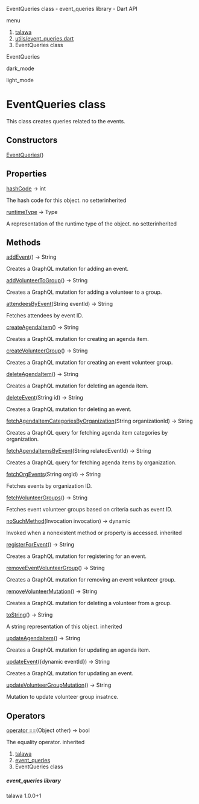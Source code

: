 




EventQueries class - event\_queries library - Dart API







menu

1. [talawa](../index.html)
2. [utils/event\_queries.dart](../utils_event_queries/utils_event_queries-library.html)
3. EventQueries class

EventQueries


dark\_mode

light\_mode




# EventQueries class


This class creates queries related to the events.


## Constructors

[EventQueries](../utils_event_queries/EventQueries/EventQueries.html)()




## Properties

[hashCode](../utils_event_queries/EventQueries/hashCode.html)
→ int

The hash code for this object.
no setterinherited

[runtimeType](../utils_event_queries/EventQueries/runtimeType.html)
→ Type

A representation of the runtime type of the object.
no setterinherited



## Methods

[addEvent](../utils_event_queries/EventQueries/addEvent.html)()
→ String


Creates a GraphQL mutation for adding an event.

[addVolunteerToGroup](../utils_event_queries/EventQueries/addVolunteerToGroup.html)()
→ String


Creates a GraphQL mutation for adding a volunteer to a group.

[attendeesByEvent](../utils_event_queries/EventQueries/attendeesByEvent.html)(String eventId)
→ String


Fetches attendees by event ID.

[createAgendaItem](../utils_event_queries/EventQueries/createAgendaItem.html)()
→ String


Creates a GraphQL mutation for creating an agenda item.

[createVolunteerGroup](../utils_event_queries/EventQueries/createVolunteerGroup.html)()
→ String


Creates a GraphQL mutation for creating an event volunteer group.

[deleteAgendaItem](../utils_event_queries/EventQueries/deleteAgendaItem.html)()
→ String


Creates a GraphQL mutation for deleting an agenda item.

[deleteEvent](../utils_event_queries/EventQueries/deleteEvent.html)(String id)
→ String


Creates a GraphQL mutation for deleting an event.

[fetchAgendaItemCategoriesByOrganization](../utils_event_queries/EventQueries/fetchAgendaItemCategoriesByOrganization.html)(String organizationId)
→ String


Creates a GraphQL query for fetching agenda item categories by organization.

[fetchAgendaItemsByEvent](../utils_event_queries/EventQueries/fetchAgendaItemsByEvent.html)(String relatedEventId)
→ String


Creates a GraphQL query for fetching agenda items by organization.

[fetchOrgEvents](../utils_event_queries/EventQueries/fetchOrgEvents.html)(String orgId)
→ String


Fetches events by organization ID.

[fetchVolunteerGroups](../utils_event_queries/EventQueries/fetchVolunteerGroups.html)()
→ String


Fetches event volunteer groups based on criteria such as event ID.

[noSuchMethod](../utils_event_queries/EventQueries/noSuchMethod.html)(Invocation invocation)
→ dynamic


Invoked when a nonexistent method or property is accessed.
inherited

[registerForEvent](../utils_event_queries/EventQueries/registerForEvent.html)()
→ String


Creates a GraphQL mutation for registering for an event.

[removeEventVolunteerGroup](../utils_event_queries/EventQueries/removeEventVolunteerGroup.html)()
→ String


Creates a GraphQL mutation for removing an event volunteer group.

[removeVolunteerMutation](../utils_event_queries/EventQueries/removeVolunteerMutation.html)()
→ String


Creates a GraphQL mutation for deleting a volunteer from a group.

[toString](../utils_event_queries/EventQueries/toString.html)()
→ String


A string representation of this object.
inherited

[updateAgendaItem](../utils_event_queries/EventQueries/updateAgendaItem.html)()
→ String


Creates a GraphQL mutation for updating an agenda item.

[updateEvent](../utils_event_queries/EventQueries/updateEvent.html)({dynamic eventId})
→ String


Creates a GraphQL mutation for updating an event.

[updateVolunteerGroupMutation](../utils_event_queries/EventQueries/updateVolunteerGroupMutation.html)()
→ String


Mutation to update volunteer group insatnce.



## Operators

[operator ==](../utils_event_queries/EventQueries/operator_equals.html)(Object other)
→ bool


The equality operator.
inherited



 


1. [talawa](../index.html)
2. [event\_queries](../utils_event_queries/utils_event_queries-library.html)
3. EventQueries class

##### event\_queries library





talawa
1.0.0+1






